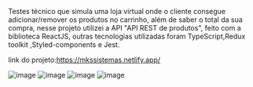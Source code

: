Testes técnico que simula uma loja virtual onde o cliente consegue adicionar/remover os produtos no carrinho, além de saber o total da sua compra, nesse projeto utilizei a API "API REST de produtos", feito com a biblioteca ReactJS, outras tecnologias utilizadas foram TypeScript,Redux toolkit ,Styled-components e Jest.

link do projeto:https://mkssistemas.netlify.app/

![image](https://user-images.githubusercontent.com/88516203/186566986-808b3cff-402a-429e-bc47-a8bf3a5b743c.png)
![image](https://user-images.githubusercontent.com/88516203/186567013-0dc9baff-fd06-4d5b-8c11-9f9603951308.png)
![image](https://user-images.githubusercontent.com/88516203/186567035-0a55351a-ae40-446b-bf96-7a944c6ee4b7.png)
![image](https://user-images.githubusercontent.com/88516203/186567076-38659084-fa12-4f91-9059-cef130e3a110.png)
